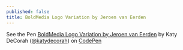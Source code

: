 ```yaml
---
published: false
title: BoldMedia Logo Variation by Jeroen van Eerden
---
```


<p data-height="400" data-theme-id="97" data-slug-hash="hjxHy" data-user="katydecorah" data-default-tab="result" class='codepen'>See the Pen <a href='http://codepen.io/katydecorah/pen/hjxHy'>BoldMedia Logo Variation by Jeroen van Eerden</a> by Katy DeCorah (<a href='http://codepen.io/katydecorah'>@katydecorah</a>) on <a href='http://codepen.io'>CodePen</a></p>